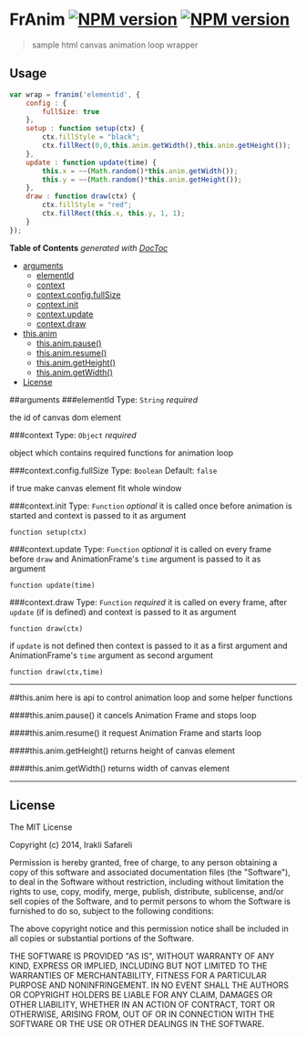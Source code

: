 # FrAnim [![NPM version][npm-image]][npm-url] [![NPM version][depstat-image]][depstat-url]
> sample html canvas animation loop wrapper


## Usage

```javascript
var wrap = franim('elementid', {
    config : {
        fullSize: true
    },
    setup : function setup(ctx) {
        ctx.fillStyle = "black";
        ctx.fillRect(0,0,this.anim.getWidth(),this.anim.getHeight());
    },
    update : function update(time) {
        this.x = ~~(Math.random()*this.anim.getWidth());
        this.y = ~~(Math.random()*this.anim.getHeight());
    },
    draw : function draw(ctx) {
        ctx.fillStyle = "red";
        ctx.fillRect(this.x, this.y, 1, 1);
    }
});
```

**Table of Contents**  *generated with [DocToc](http://doctoc.herokuapp.com/)*

- [arguments](#user-content-arguments)
	- [elementId](#user-content-elementid)
	- [context](#user-content-context)
	- [context.config.fullSize](#user-content-contextconfigfullsize)
	- [context.init](#user-content-contextinit)
	- [context.update](#user-content-contextupdate)
	- [context.draw](#user-content-contextdraw)
- [this.anim](#user-content-thisanim)
	- [this.anim.pause()](#user-content-thisanimpause)
	- [this.anim.resume()](#user-content-thisanimresume)
	- [this.anim.getHeight()](#user-content-thisanimgetheight)
	- [this.anim.getWidth()](#user-content-thisanimgetwidth)
- [License](#user-content-license)


##arguments
###elementId 
Type: `String`
*required*

the id of canvas dom element

###context 
Type: `Object`
*required*

object which contains required functions for animation loop

###context.config.fullSize
Type: `Boolean` 
Default: `false`

if true make canvas element fit whole window

###context.init
Type: `Function` 
_optional_
it is called once before animation is started and context is passed to it as argument

`function setup(ctx)`


###context.update
Type: `Function` 
_optional_
it is called on every frame before `draw` and AnimationFrame's `time` argument is passed to it as argument 

`function update(time)`


###context.draw
Type: `Function` 
*required*
it is called on every frame, after `update` (if is defined) and context is passed to it as argument 

`function draw(ctx)`

if `update` is not defined then context is passed to it as a first argument and AnimationFrame's `time` argument as second argument

`function draw(ctx,time)`

---

##this.anim 
here is api to control animation loop and some helper functions

####this.anim.pause()
it cancels Animation Frame and stops loop

####this.anim.resume()
it request Animation Frame and starts loop

####this.anim.getHeight()
returns height of canvas element



####this.anim.getWidth()
returns width of canvas element

---

## License 

The MIT License

Copyright (c) 2014, Irakli Safareli

Permission is hereby granted, free of charge, to any person
obtaining a copy of this software and associated documentation
files (the "Software"), to deal in the Software without
restriction, including without limitation the rights to use,
copy, modify, merge, publish, distribute, sublicense, and/or sell
copies of the Software, and to permit persons to whom the
Software is furnished to do so, subject to the following
conditions:

The above copyright notice and this permission notice shall be
included in all copies or substantial portions of the Software.

THE SOFTWARE IS PROVIDED "AS IS", WITHOUT WARRANTY OF ANY KIND,
EXPRESS OR IMPLIED, INCLUDING BUT NOT LIMITED TO THE WARRANTIES
OF MERCHANTABILITY, FITNESS FOR A PARTICULAR PURPOSE AND
NONINFRINGEMENT. IN NO EVENT SHALL THE AUTHORS OR COPYRIGHT
HOLDERS BE LIABLE FOR ANY CLAIM, DAMAGES OR OTHER LIABILITY,
WHETHER IN AN ACTION OF CONTRACT, TORT OR OTHERWISE, ARISING
FROM, OUT OF OR IN CONNECTION WITH THE SOFTWARE OR THE USE OR
OTHER DEALINGS IN THE SOFTWARE.

 

[npm-url]: https://npmjs.org/package/franim
[npm-image]: https://badge.fury.io/js/franim.png

[depstat-url]: https://gemnasium.com/Safareli/franim
[depstat-image]: http://img.shields.io/gemnasium/Safareli/franim.svg
